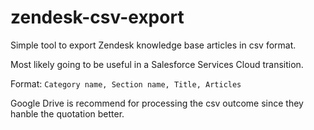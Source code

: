 # zendesk-csv-export
Simple tool to export Zendesk knowledge base articles in csv format.

Most likely going to be useful in a Salesforce Services Cloud transition.

Format:
 `Category name, Section name, Title, Articles`
 
 Google Drive is recommend for processing the csv outcome since they hanble the quotation better.

